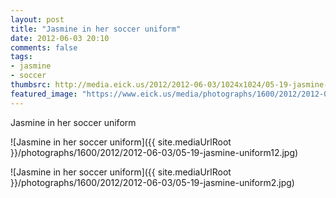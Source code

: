 ```yaml
---
layout: post
title: "Jasmine in her soccer uniform"
date: 2012-06-03 20:10
comments: false
tags: 
- jasmine
- soccer
thumbsrc: http://media.eick.us/2012/2012-06-03/1024x1024/05-19-jasmine-uniform22.jpg
featured_image: "https://www.eick.us/media/photographs/1600/2012/2012-06-03/05-19-jasmine-uniform12.jpg"
---
```

Jasmine in her soccer uniform



![Jasmine in her soccer uniform]({{ site.mediaUrlRoot }}/photographs/1600/2012/2012-06-03/05-19-jasmine-uniform12.jpg)




![Jasmine in her soccer uniform]({{ site.mediaUrlRoot }}/photographs/1600/2012/2012-06-03/05-19-jasmine-uniform2.jpg)
